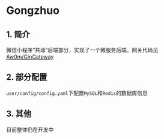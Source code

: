 # Gongzhuo

## 1. 简介

微信小程序“共琢”后端部分，实现了一个微服务后端。网关代码见[Aw0m/GinGateway](https://github.com/Aw0m/GinGateway)

## 2. 部分配置

`user/config/config.yaml`下配置`MySQL`和`Redis`的数据库信息

## 3. 其他
目前整体仍在开发中

